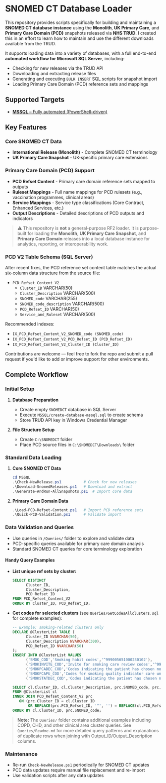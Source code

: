 # SNOMED CT Database Loader

This repository provides scripts specifically for building and maintaining a **SNOMED CT database instance** using the **Monolith**, **UK Primary Care**, and **Primary Care Domain (PCD)** snapshots released via **NHS TRUD**. I created this in an effort to learn how to maintain and use the different downloads available from the TRUD.

It supports loading data into a variety of databases, with a full end-to-end **automated workflow for Microsoft SQL Server**, including:

- Checking for new releases via the TRUD API
- Downloading and extracting release files
- Generating and executing `BULK INSERT` SQL scripts for snapshot import
- Loading Primary Care Domain (PCD) reference sets and mappings

## Supported Targets
- [**MSSQL** – Fully automated (PowerShell-driven)](https://github.com/KhanInformatics/snomed-database-loader/tree/master/MSSQL)

## Key Features

### Core SNOMED CT Data
- **International Release (Monolith)** - Complete SNOMED CT terminology
- **UK Primary Care Snapshot** - UK-specific primary care extensions

### Primary Care Domain (PCD) Support
- **PCD Refset Content** - Primary care domain reference sets mapped to outputs
- **Ruleset Mappings** - Full name mappings for PCD rulesets (e.g., vaccination programmes, clinical areas)
- **Service Mappings** - Service type classifications (Core Contract, Enhanced Services, etc.)
- **Output Descriptions** - Detailed descriptions of PCD outputs and indicators

> ⚠️ This repository is **not** a general-purpose RF2 loader. It is purpose-built for loading the **Monolith**, **UK Primary Care Snapshot**, and **Primary Care Domain** releases into a local database instance for analytics, reporting, or interoperability work.

### PCD V2 Table Schema (SQL Server)

After recent fixes, the PCD reference set content table matches the actual six-column data structure from the source file:

- `PCD_Refset_Content_V2`
   - `Cluster_ID` VARCHAR(50)
   - `Cluster_Description` VARCHAR(500)
   - `SNOMED_code` VARCHAR(255)
   - `SNOMED_code_description` VARCHAR(500)
   - `PCD_Refset_ID` VARCHAR(50)
   - `Service_and_Ruleset` VARCHAR(500)

Recommended indexes:
- `IX_PCD_Refset_Content_V2_SNOMED_code (SNOMED_code)`
- `IX_PCD_Refset_Content_V2_PCD_Refset_ID (PCD_Refset_ID)`
- `IX_PCD_Refset_Content_V2_Cluster_ID (Cluster_ID)`

Contributions are welcome — feel free to fork the repo and submit a pull request if you'd like to add or improve support for other environments.

## Complete Workflow

### Initial Setup
1. **Database Preparation**
   - Create empty `SNOMEDCT` database in SQL Server
   - Execute `MSSQL/create-database-mssql.sql` to create schema
   - Store TRUD API key in Windows Credential Manager

2. **File Structure Setup**
   - Create `C:\SNOMEDCT` folder
   - Place PCD source files in `C:\SNOMEDCT\Downloads\` folder

### Standard Data Loading
1. **Core SNOMED CT Data**
   ```powershell
   cd MSSQL
   .\Check-NewRelease.ps1          # Check for new releases
   .\Download-SnomedReleases.ps1   # Download and extract
   .\Generate-AndRun-AllSnapshots.ps1  # Import core data
   ```

2. **Primary Care Domain Data**
   ```powershell
   .\Load-PCD-Refset-Content.ps1   # Import PCD reference sets
   .\Quick-PCD-Validation.ps1      # Validate import
   ```

### Data Validation and Queries
- Use queries in `/Queries/` folder to explore and validate data
- PCD-specific queries available for primary care domain analysis
- Standard SNOMED CT queries for core terminology exploration

#### Handy Query Examples

- **List unique ref sets by cluster:**
   ```sql
   SELECT DISTINCT
         Cluster_ID,
         Cluster_Description,
         PCD_Refset_ID
   FROM PCD_Refset_Content_V2
   ORDER BY Cluster_ID, PCD_Refset_ID;
   ```

- **Get codes for selected clusters** (see `Queries/GetCodesAllclusters.sql` for complete examples):
   ```sql
   -- Example: smoking-related clusters only
   DECLARE @ClusterList TABLE (
         Cluster_ID NVARCHAR(50),
         Cluster_Description NVARCHAR(300),
         PCD_Refset_ID NVARCHAR(50)
   );
   INSERT INTO @ClusterList VALUES
         ('SMOK_COD','Smoking habit codes','^999005651000230102'),
         ('SMOKINVITE_COD','Invite for smoking care review codes','^999012531000230102'),
         ('SMOKPCADEC_COD','Codes indicating the patient has chosen not to receive smoking quality indicator care','^999012171000230106'),
         ('SMOKPCAPU_COD','Codes for smoking quality indicator care unsuitable for patient','^999012211000230109'),
         ('SMOKSTATDEC_COD','Codes indicating the patient has chosen not to give their smoking status','^999012251000230108');

   SELECT cl.Cluster_ID, cl.Cluster_Description, prc.SNOMED_code, prc.SNOMED_code_description
   FROM @ClusterList cl
   INNER JOIN PCD_Refset_Content_V2 prc 
      ON (prc.Cluster_ID = cl.Cluster_ID 
          OR REPLACE(prc.PCD_Refset_ID, '^', '') = REPLACE(cl.PCD_Refset_ID, '^', ''))
   ORDER BY cl.Cluster_ID, prc.SNOMED_code;
   ```

> **Note:** The `Queries/` folder contains additional examples including COPD, CHD, and other clinical area cluster queries. See `Queries/Readme.md` for more detailed query patterns and explanations of duplicate rows when joining with Output_ID/Output_Description columns.

### Maintenance
- Re-run `Check-NewRelease.ps1` periodically for SNOMED CT updates
- PCD data updates require manual file replacement and re-import
- Use validation scripts after any data updates
